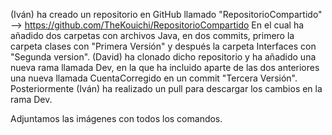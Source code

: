 (Iván) ha creado un repositorio en GitHub llamado "RepositorioCompartido" --> https://github.com/TheKouichi/RepositorioCompartido
En el cual ha añadido dos carpetas con archivos Java, en dos commits, primero la carpeta clases con "Primera Versión" y después la carpeta Interfaces con "Segunda version".
(David) ha clonado dicho repositorio y ha añadido una nueva rama llamada Dev, en la que ha incluido aparte de las dos anteriores una nueva llamada CuentaCorregido en un commit "Tercera Versión".
Posteriormente (Iván) ha realizado un pull para descargar los cambios en la rama Dev.

Adjuntamos las imágenes con todos los comandos.